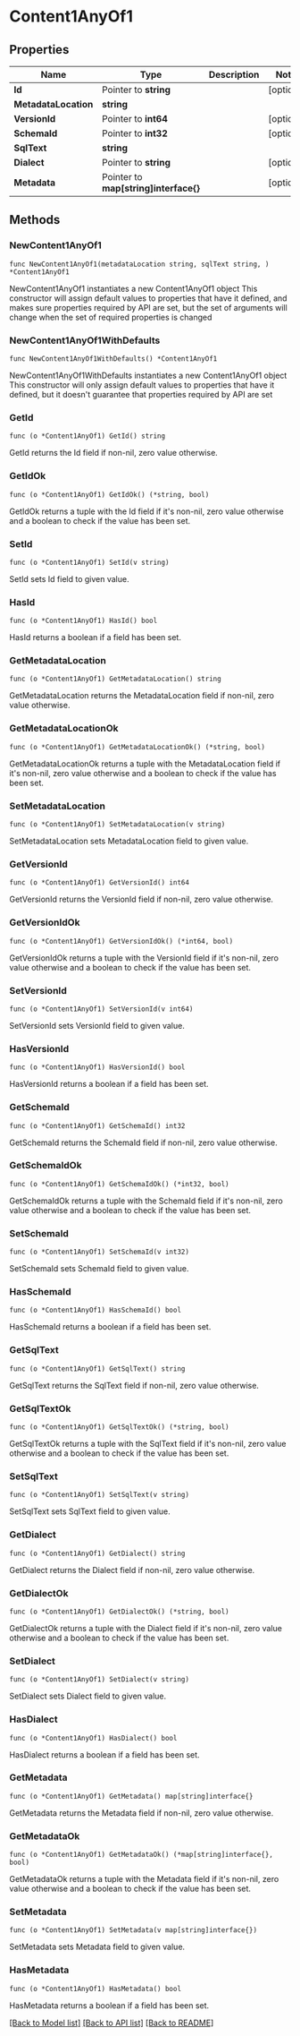# Content1AnyOf1

## Properties

Name | Type | Description | Notes
------------ | ------------- | ------------- | -------------
**Id** | Pointer to **string** |  | [optional] 
**MetadataLocation** | **string** |  | 
**VersionId** | Pointer to **int64** |  | [optional] 
**SchemaId** | Pointer to **int32** |  | [optional] 
**SqlText** | **string** |  | 
**Dialect** | Pointer to **string** |  | [optional] 
**Metadata** | Pointer to **map[string]interface{}** |  | [optional] 

## Methods

### NewContent1AnyOf1

`func NewContent1AnyOf1(metadataLocation string, sqlText string, ) *Content1AnyOf1`

NewContent1AnyOf1 instantiates a new Content1AnyOf1 object
This constructor will assign default values to properties that have it defined,
and makes sure properties required by API are set, but the set of arguments
will change when the set of required properties is changed

### NewContent1AnyOf1WithDefaults

`func NewContent1AnyOf1WithDefaults() *Content1AnyOf1`

NewContent1AnyOf1WithDefaults instantiates a new Content1AnyOf1 object
This constructor will only assign default values to properties that have it defined,
but it doesn't guarantee that properties required by API are set

### GetId

`func (o *Content1AnyOf1) GetId() string`

GetId returns the Id field if non-nil, zero value otherwise.

### GetIdOk

`func (o *Content1AnyOf1) GetIdOk() (*string, bool)`

GetIdOk returns a tuple with the Id field if it's non-nil, zero value otherwise
and a boolean to check if the value has been set.

### SetId

`func (o *Content1AnyOf1) SetId(v string)`

SetId sets Id field to given value.

### HasId

`func (o *Content1AnyOf1) HasId() bool`

HasId returns a boolean if a field has been set.

### GetMetadataLocation

`func (o *Content1AnyOf1) GetMetadataLocation() string`

GetMetadataLocation returns the MetadataLocation field if non-nil, zero value otherwise.

### GetMetadataLocationOk

`func (o *Content1AnyOf1) GetMetadataLocationOk() (*string, bool)`

GetMetadataLocationOk returns a tuple with the MetadataLocation field if it's non-nil, zero value otherwise
and a boolean to check if the value has been set.

### SetMetadataLocation

`func (o *Content1AnyOf1) SetMetadataLocation(v string)`

SetMetadataLocation sets MetadataLocation field to given value.


### GetVersionId

`func (o *Content1AnyOf1) GetVersionId() int64`

GetVersionId returns the VersionId field if non-nil, zero value otherwise.

### GetVersionIdOk

`func (o *Content1AnyOf1) GetVersionIdOk() (*int64, bool)`

GetVersionIdOk returns a tuple with the VersionId field if it's non-nil, zero value otherwise
and a boolean to check if the value has been set.

### SetVersionId

`func (o *Content1AnyOf1) SetVersionId(v int64)`

SetVersionId sets VersionId field to given value.

### HasVersionId

`func (o *Content1AnyOf1) HasVersionId() bool`

HasVersionId returns a boolean if a field has been set.

### GetSchemaId

`func (o *Content1AnyOf1) GetSchemaId() int32`

GetSchemaId returns the SchemaId field if non-nil, zero value otherwise.

### GetSchemaIdOk

`func (o *Content1AnyOf1) GetSchemaIdOk() (*int32, bool)`

GetSchemaIdOk returns a tuple with the SchemaId field if it's non-nil, zero value otherwise
and a boolean to check if the value has been set.

### SetSchemaId

`func (o *Content1AnyOf1) SetSchemaId(v int32)`

SetSchemaId sets SchemaId field to given value.

### HasSchemaId

`func (o *Content1AnyOf1) HasSchemaId() bool`

HasSchemaId returns a boolean if a field has been set.

### GetSqlText

`func (o *Content1AnyOf1) GetSqlText() string`

GetSqlText returns the SqlText field if non-nil, zero value otherwise.

### GetSqlTextOk

`func (o *Content1AnyOf1) GetSqlTextOk() (*string, bool)`

GetSqlTextOk returns a tuple with the SqlText field if it's non-nil, zero value otherwise
and a boolean to check if the value has been set.

### SetSqlText

`func (o *Content1AnyOf1) SetSqlText(v string)`

SetSqlText sets SqlText field to given value.


### GetDialect

`func (o *Content1AnyOf1) GetDialect() string`

GetDialect returns the Dialect field if non-nil, zero value otherwise.

### GetDialectOk

`func (o *Content1AnyOf1) GetDialectOk() (*string, bool)`

GetDialectOk returns a tuple with the Dialect field if it's non-nil, zero value otherwise
and a boolean to check if the value has been set.

### SetDialect

`func (o *Content1AnyOf1) SetDialect(v string)`

SetDialect sets Dialect field to given value.

### HasDialect

`func (o *Content1AnyOf1) HasDialect() bool`

HasDialect returns a boolean if a field has been set.

### GetMetadata

`func (o *Content1AnyOf1) GetMetadata() map[string]interface{}`

GetMetadata returns the Metadata field if non-nil, zero value otherwise.

### GetMetadataOk

`func (o *Content1AnyOf1) GetMetadataOk() (*map[string]interface{}, bool)`

GetMetadataOk returns a tuple with the Metadata field if it's non-nil, zero value otherwise
and a boolean to check if the value has been set.

### SetMetadata

`func (o *Content1AnyOf1) SetMetadata(v map[string]interface{})`

SetMetadata sets Metadata field to given value.

### HasMetadata

`func (o *Content1AnyOf1) HasMetadata() bool`

HasMetadata returns a boolean if a field has been set.


[[Back to Model list]](../README.md#documentation-for-models) [[Back to API list]](../README.md#documentation-for-api-endpoints) [[Back to README]](../README.md)


